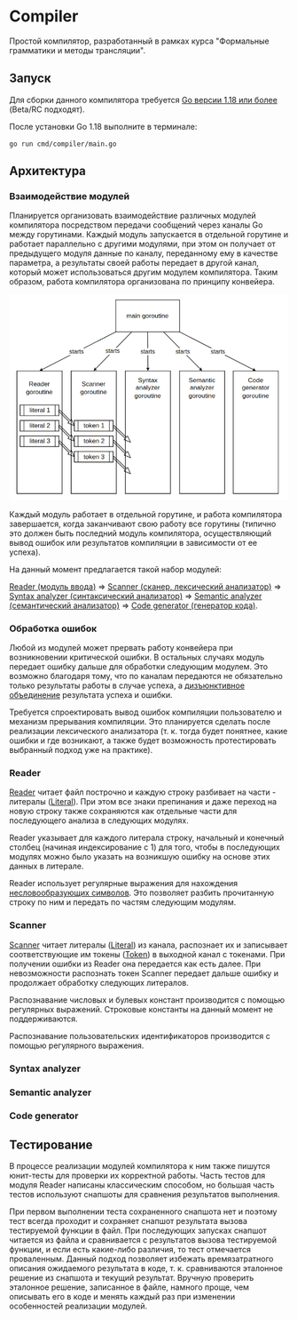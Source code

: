 # Compiler

Простой компилятор, разработанный в рамках курса "Формальные грамматики и методы трансляции".

## Запуск

Для сборки данного компилятора требуется [Go версии 1.18 или более](https://go.dev/dl/) (Beta/RC подходят).

После установки Go 1.18 выполните в терминале:

```shell
go run cmd/compiler/main.go
```

## Архитектура

### Взаимодействие модулей

Планируется организовать взаимодействие различных модулей компилятора посредством передачи сообщений через каналы Go между горутинами. Каждый модуль запускается в отдельной горутине и работает параллельно с другими модулями, при этом он получает от предыдущего модуля данные по каналу, переданному ему в качестве параметра, а результаты своей работы передает в другой канал, который может использоваться другим модулем компилятора. Таким образом, работа компилятора организована по принципу конвейера.

![img.png](docs/img/goroutines.png)

Каждый модуль работает в отдельной горутине, и работа компилятора завершается, когда заканчивают свою работу все горутины (типично это должен быть последний модуль компилятора, осуществляющий вывод ошибок или результатов компиляции в зависимости от ее успеха).

На данный момент предлагается такой набор модулей:

[Reader (модуль ввода)](#reader) =>
[Scanner (сканер, лексический анализатор)](#scanner) =>
[Syntax analyzer (синтаксический анализатор)](#syntax-analyzer) =>
[Semantic analyzer (семантический анализатор)](#semantic-analyzer) =>
[Code generator (генератор кода)](#code-generator).

### Обработка ошибок

Любой из модулей может прервать работу конвейера при возникновении критической ошибки. В остальных случаях модуль передает ошибку дальше для обработки следующим модулем. Это возможно благодаря тому, что по каналам передаются не обязательно только результаты работы в случае успеха, а [дизъюнктивное объединение](https://ru.wikipedia.org/wiki/%D0%A2%D0%B8%D0%BF-%D1%81%D1%83%D0%BC%D0%BC%D0%B0) результата успеха и ошибки.

Требуется спроектировать вывод ошибок компиляции пользователю и механизм прерывания компиляции. Это планируется сделать после реализации лексического анализатора (т. к. тогда будет понятнее, какие ошибки и где возникают, а также будет возможность протестировать выбранный подход уже на практике).

### Reader

[Reader](internal/reader/reader.go) читает файл построчно и каждую строку разбивает на части - литералы ([Literal](internal/data/literal/literal.go)). При этом все знаки препинания и даже переход на новую строку также сохраняются как отдельные части для последующего анализа в следующих модулях.

Reader указывает для каждого литерала строку, начальный и конечный столбец (начиная индексирование с 1) для того, чтобы в последующих модулях можно было указать на возникшую ошибку на основе этих данных в литерале.

Reader использует регулярные выражения для нахождения [несловообразующих символов](https://docs.microsoft.com/ru-ru/dotnet/standard/base-types/character-classes-in-regular-expressions). Это позволяет разбить прочитанную строку по ним и передать по частям следующим модулям.

### Scanner

[Scanner](internal/analyzers/scanner/scanner.go) читает литералы ([Literal](internal/data/literal/literal.go)) из канала, распознает их и записывает соответствующие им токены ([Token](internal/data/token/token.go)) в выходной канал с токенами. При получении ошибки из Reader она передается как есть далее. При невозможности распознать токен Scanner передает дальше ошибку и продолжает обработку следующих литералов.

Распознавание числовых и булевых констант производится с помощью регулярных выражений. Строковые константы на данный момент не поддерживаются.

Распознавание пользовательских идентификаторов производится с помощью регулярного выражения.

### Syntax analyzer

### Semantic analyzer

### Code generator

## Тестирование

В процессе реализации модулей компилятора к ним также пишутся юнит-тесты для проверки их корректной работы. Часть тестов для модуля Reader написаны классическим способом, но большая часть тестов используют снапшоты для сравнения результатов выполнения.

При первом выполнении теста сохраненного снапшота нет и поэтому тест всегда проходит и сохраняет снапшот результата вызова тестируемой функции в файл. При последующих запусках снапшот читается из файла и сравнивается с результатов вызова тестируемой функции, и если есть какие-либо различия, то тест отмечается проваленным. Данный подход позволяет избежать времязатратного описания ожидаемого результата в коде, т. к. сравниваются эталонное решение из снапшота и текущий результат. Вручную проверить эталонное решение, записанное в файле, намного проще, чем описывать его в коде и менять каждый раз при изменении особенностей реализации модулей.
